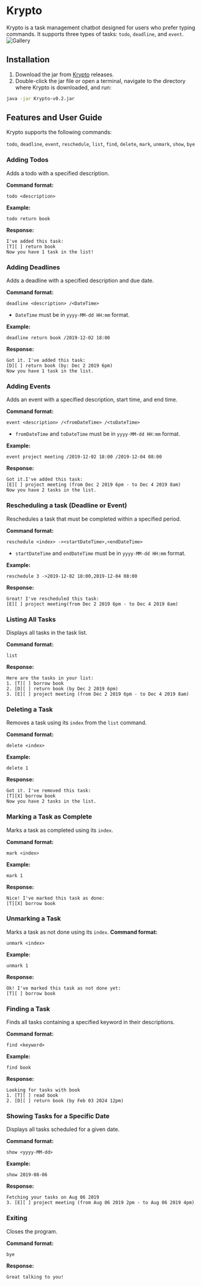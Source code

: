 # Krypto

Krypto is a task management chatbot designed for users who prefer typing commands. It supports three types of tasks: `todo`, `deadline`, and `event`.
![Gallery](./Ui.png)

## Installation

1. Download the jar from [Krypto](https://github.com/ToxOptimism/ip/releases/) releases.
2. Double-click the jar file or open a terminal, navigate to the directory where Krypto is downloaded, and run:

```bash
java -jar Krypto-v0.2.jar
```

## Features and User Guide

Krypto supports the following commands:

`todo`, `deadline`, `event`, `reschedule`, `list`, `find`, `delete`, `mark`, `unmark`, `show`, `bye`

### Adding Todos

Adds a todo with a specified description.

**Command format:**
```text
todo <description>
```

**Example:**
```text
todo return book
```

**Response:**
```
I've added this task:
[T][ ] return book
Now you have 1 task in the list!
```

### Adding Deadlines

Adds a deadline with a specified description and due date.

**Command format:**
```text
deadline <description> /<DateTime>
```

* `DateTime` must be in `yyyy-MM-dd HH:mm` format.

**Example:**
```text
deadline return book /2019-12-02 18:00
```

**Response:**
```
Got it. I've added this task:
[D][ ] return book (by: Dec 2 2019 6pm)
Now you have 1 task in the list.
```

### Adding Events

Adds an event with a specified description, start time, and end time.

**Command format:**
```text
event <description> /<fromDateTime> /<toDateTime>
```

* `fromDateTime` and `toDateTime` must be in `yyyy-MM-dd HH:mm` format.

**Example:**
```text
event project meeting /2019-12-02 18:00 /2019-12-04 08:00
```

**Response:**
```
Got it.I've added this task:
[E][ ] project meeting (from Dec 2 2019 6pm - to Dec 4 2019 8am)
Now you have 2 tasks in the list.
```

### Rescheduling a task (Deadline or Event)

Reschedules a task that must be completed within a specified period.

**Command format:**
```text
reschedule <index> -><startDateTime>,<endDateTime>
```

* `startDateTime` and `endDateTime` must be in `yyyy-MM-dd HH:mm` format.

**Example:**
```text
reschedule 3 ->2019-12-02 18:00,2019-12-04 08:00
```

**Response:**
```
Great! I've rescheduled this task:
[E][ ] project meeting(from Dec 2 2019 6pm - to Dec 4 2019 8am)
```

### Listing All Tasks

Displays all tasks in the task list.

**Command format:**
```text
list
```

**Response:**
```
Here are the tasks in your list:
1. [T][ ] borrow book
2. [D][ ] return book (by Dec 2 2019 6pm)
3. [E][ ] project meeting (from Dec 2 2019 6pm - to Dec 4 2019 8am)
```

### Deleting a Task

Removes a task using its `index` from the `list` command.

**Command format:**
```text
delete <index>
```

**Example:**
```text
delete 1
```

**Response:**
```
Got it. I've removed this task:
[T][X] borrow book
Now you have 2 tasks in the list.
```

### Marking a Task as Complete

Marks a task as completed using its `index`.

**Command format:**
```text
mark <index>
```

**Example:**
```text
mark 1
```

**Response:**
```
Nice! I've marked this task as done:
[T][X] borrow book
```

### Unmarking a Task

Marks a task as not done using its `index`.
**Command format:**
```text
unmark <index>
```

**Example:**
```text
unmark 1
```

**Response:**
```
Ok! I've marked this task as not done yet:
[T][ ] borrow book
```

### Finding a Task

Finds all tasks containing a specified keyword in their descriptions.

**Command format:**
```text
find <keyword>
```

**Example:**
```text
find book
```

**Response:**
```
Looking for tasks with book
1. [T][ ] read book
2. [D][ ] return book (by Feb 03 2024 12pm)
```

### Showing Tasks for a Specific Date

Displays all tasks scheduled for a given date.

**Command format:**
```text
show <yyyy-MM-dd>
```

**Example:**
```text
show 2019-08-06
```

**Response:**
```
Fetching your tasks on Aug 06 2019
3. [E][ ] project meeting (from Aug 06 2019 2pm - to Aug 06 2019 4pm)
```

### Exiting

Closes the program.

**Command format:**
```text
bye
```

**Response:**
```
Great talking to you!
